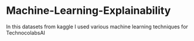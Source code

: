 # Machine-Learning-Explainability
In this datasets from kaggle I used various machine learning techniques for TechnocolabsAI
